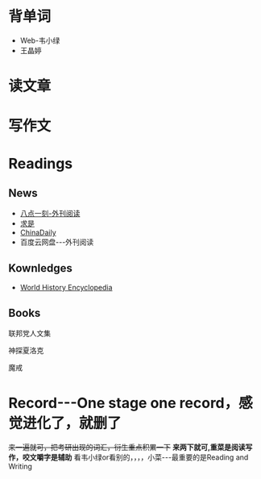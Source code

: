 # 背单词
* Web-韦小绿
* 王晶婷

# 读文章
# 写作文

# Readings
## News
* [八点一刻-外刊阅读](https://www.badianyike.com/)
* [求是](http://en.qstheory.cn/)
* [ChinaDaily](https://www.chinadaily.com.cn/)
* 百度云网盘---外刊阅读
## Kownledges
* [World History Encyclopedia](https://www.worldhistory.org/Crusades/)

## Books
联邦党人文集

神探夏洛克

魔戒


# Record---One stage one record，感觉进化了，就删了
~~来一遍就可，把考研出现的词汇，衍生重点积累一下~~
**来两下就可,重菜是阅读写作，咬文嚼字是辅助**
看韦小绿or看别的，，，，小菜---最重要的是Reading and Writing
